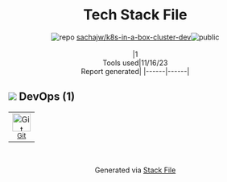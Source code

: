 <!--
--- Readme.md Snippet without images Start ---
## Tech Stack
sachajw/k8s-in-a-box-cluster-dev is built on the following main stack:


Full tech stack [here](/techstack.md)
--- Readme.md Snippet without images End ---

--- Readme.md Snippet with images Start ---
## Tech Stack
sachajw/k8s-in-a-box-cluster-dev is built on the following main stack:


Full tech stack [here](/techstack.md)
--- Readme.md Snippet with images End ---
-->
<div align="center">

# Tech Stack File
![](https://img.stackshare.io/repo.svg "repo") [sachajw/k8s-in-a-box-cluster-dev](https://github.com/sachajw/k8s-in-a-box-cluster-dev)![](https://img.stackshare.io/public_badge.svg "public")
<br/><br/>
|1<br/>Tools used|11/16/23 <br/>Report generated|
|------|------|
</div>

## <img src='https://img.stackshare.io/devops.svg'/> DevOps (1)
<table><tr>
  <td align='center'>
  <img width='36' height='36' src='https://img.stackshare.io/service/1046/git.png' alt='Git'>
  <br>
  <sub><a href="http://git-scm.com/">Git</a></sub>
  <br>
  <sub></sub>
</td>

</tr>
</table>

<br/>
<div align='center'>

Generated via [Stack File](https://github.com/marketplace/stack-file)
